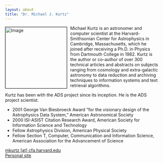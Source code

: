 ```yaml
---
layout: about
title: "Dr. Michael J. Kurtz"
---
```


<img src="{{ site.baseurl }}/img/team/kurtz.jpg" height="200" width="200" alt="Image" style="float: left; margin: 4px 10px 0px 0px; border: 1px solid #000000;">

Michael Kurtz is an astronomer and computer scientist at the Harvard-Smithsonian Center for Astrophysics in Cambridge, Massachusetts, which he joined after receiving a Ph.D. in Physics from Dartmouth College in 1982. Kurtz is the author or co-author of over 300 technical articles and abstracts on subjects ranging from cosmology and extra-galactic astronomy to data reduction and archiving techniques to information systems and text retrieval algorithms.

Kurtz has been with the ADS project since its inception. He is the ADS project scientist.

* 2001 George Van Biesbroeck Award “for the visionary design of the Astrophysics Data System,” American Astronomical Society
* 2000 ISI-ASIST Citation Research Award, American Society for Information Science and Technology
* Fellow Astrophysics Division, American Physical Society
* Fellow Section T, Computer, Communication and Information Science, American Association for the Advancement of Science


[mkurtz [at] cfa.harvard.edu](mailto:mkurtz@cfa.harvard.edu)  
[Personal site](http://www.cfa.harvard.edu/~kurtz/)
